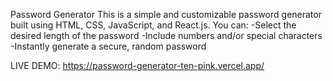 Password Generator
This is a simple and customizable password generator built using HTML, CSS, JavaScript, and React.js.
You can:
-Select the desired length of the password
-Include numbers and/or special characters
-Instantly generate a secure, random password

LIVE DEMO:
https://password-generator-ten-pink.vercel.app/
